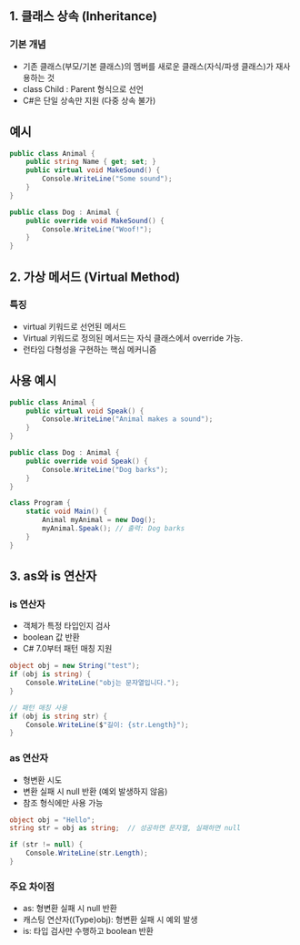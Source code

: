## 1. 클래스 상속 (Inheritance)

### 기본 개념

- 기존 클래스(부모/기본 클래스)의 멤버를 새로운 클래스(자식/파생 클래스)가 재사용하는 것
- class Child : Parent 형식으로 선언
- C#은 단일 상속만 지원 (다중 상속 불가)

## 예시

```csharp
public class Animal {
    public string Name { get; set; }
    public virtual void MakeSound() {
        Console.WriteLine("Some sound");
    }
}

public class Dog : Animal {
    public override void MakeSound() {
        Console.WriteLine("Woof!");
    }
}
```

## 2. 가상 메서드 (Virtual Method)

### 특징

- virtual 키워드로 선언된 메서드
- Virtual 키워드로 정의된 메서드는 자식 클래스에서 override 가능.
- 런타임 다형성을 구현하는 핵심 메커니즘

## 사용 예시

```csharp
public class Animal {
    public virtual void Speak() {
        Console.WriteLine("Animal makes a sound");
    }
}

public class Dog : Animal {
    public override void Speak() {
        Console.WriteLine("Dog barks");
    }
}

class Program {
    static void Main() {
        Animal myAnimal = new Dog();
        myAnimal.Speak(); // 출력: Dog barks
    }
}

```

## 3. as와 is 연산자

### is 연산자

- 객체가 특정 타입인지 검사
- boolean 값 반환
- C# 7.0부터 패턴 매칭 지원

```csharp
object obj = new String("test");
if (obj is string) {
    Console.WriteLine("obj는 문자열입니다.");
}

// 패턴 매칭 사용
if (obj is string str) {
    Console.WriteLine($"길이: {str.Length}");
}
```

### as 연산자

- 형변환 시도
- 변환 실패 시 null 반환 (예외 발생하지 않음)
- 참조 형식에만 사용 가능

```csharp
object obj = "Hello";
string str = obj as string;  // 성공하면 문자열, 실패하면 null

if (str != null) {
    Console.WriteLine(str.Length);
}
```

### 주요 차이점

- as: 형변환 실패 시 null 반환
- 캐스팅 연산자((Type)obj): 형변환 실패 시 예외 발생
- is: 타입 검사만 수행하고 boolean 반환
